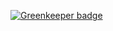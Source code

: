 
[![Greenkeeper badge](https://badges.greenkeeper.io/thecodechef/brunch.svg)](https://greenkeeper.io/)
